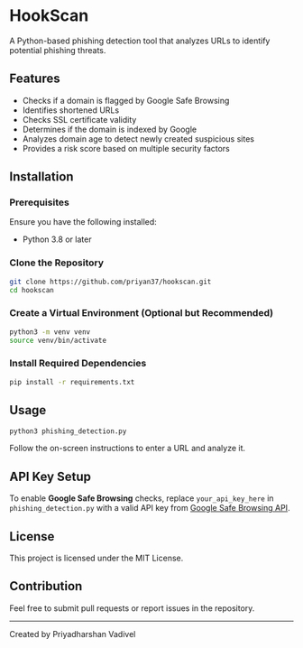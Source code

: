 # HookScan

A Python-based phishing detection tool that analyzes URLs to identify potential phishing threats.

## Features
- Checks if a domain is flagged by Google Safe Browsing
- Identifies shortened URLs
- Checks SSL certificate validity
- Determines if the domain is indexed by Google
- Analyzes domain age to detect newly created suspicious sites
- Provides a risk score based on multiple security factors

## Installation

### Prerequisites
Ensure you have the following installed:
- Python 3.8 or later

### Clone the Repository
```bash
git clone https://github.com/priyan37/hookscan.git
cd hookscan
```

### Create a Virtual Environment (Optional but Recommended)
```bash
python3 -m venv venv
source venv/bin/activate   
```

### Install Required Dependencies
```bash
pip install -r requirements.txt
```

## Usage
```bash
python3 phishing_detection.py
```
Follow the on-screen instructions to enter a URL and analyze it.

## API Key Setup
To enable **Google Safe Browsing** checks, replace `your_api_key_here` in `phishing_detection.py` with a valid API key from [Google Safe Browsing API](https://developers.google.com/safe-browsing/v4/get-started).

## License
This project is licensed under the MIT License.

## Contribution
Feel free to submit pull requests or report issues in the repository.

---
Created by Priyadharshan Vadivel
